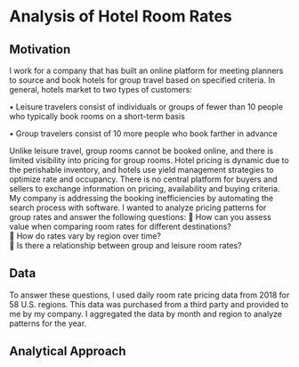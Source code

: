 # Analysis of Hotel Room Rates
## Motivation
I work for a company that has built an online platform for meeting planners to source and book hotels for group travel based on specified criteria.  In general, hotels market to two types of customers:

•	Leisure travelers consist of individuals or groups of fewer than 10 people who typically book rooms on a short-term basis

•	Group travelers consist of 10 more people who book farther in advance

Unlike leisure travel, group rooms cannot be booked online, and there is limited visibility into pricing for group rooms.  Hotel pricing is dynamic due to the perishable inventory, and hotels use yield management strategies to optimize rate and occupancy.  There is no central platform for buyers and sellers to exchange information on pricing, availability and buying criteria.  My company is addressing the booking inefficiencies by automating the search process with software.  I wanted to analyze pricing patterns for group rates and answer the following questions: 
	How can you assess value when comparing room rates for different destinations?  
	How do rates vary by region over time?  
	Is there a relationship between group and leisure room rates?
  

## Data  
To answer these questions, I used daily room rate pricing data from 2018 for 58 U.S. regions.  This data was purchased from a third party and provided to me by my company.  I aggregated the data by month and region to analyze patterns for the year.  

## Analytical Approach
